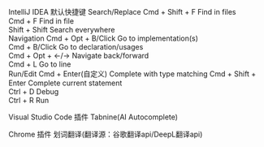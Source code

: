 IntelliJ IDEA 默认快捷键
  Search/Replace
    Cmd + Shift + F       Find in files  
    Cmd + F               Find in file  
    Shift + Shift         Search everywhere  
  Navigation
    Cmd + Opt + B/Click   Go to implementation(s)  
    Cmd + B/Click         Go to declaration/usages    
    Cmd + Opt + ←/→       Navigate back/forward  
    Cmd + L               Go to line  
  Run/Edit
    Cmd + Enter(自定义)    Complete with type matching
    Cmd + Shift + Enter   Complete current statement  
    Ctrl + D              Debug  
    Ctrl + R              Run  

Visual Studio Code 插件
  Tabnine(AI Autocomplete)

Chrome 插件
  划词翻译(翻译源：谷歌翻译api/DeepL翻译api)
